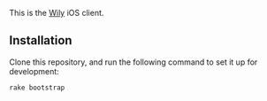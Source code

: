 This is the [Wily][] iOS client.

## Installation

Clone this repository, and run the following command to set it up
for development:

    rake bootstrap

[Wily]: https://github.com/mx4492/wily
